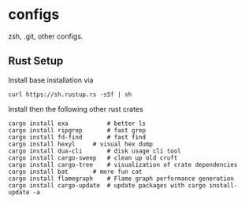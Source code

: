 # configs
zsh, .git, other configs.

## Rust Setup
Install base installation via
```
curl https://sh.rustup.rs -sSf | sh
```
Install then the following other rust crates

```
cargo install exa       	# better ls
cargo install ripgrep		# fast grep
cargo install fd-find   	# fast find
cargo install hexyl		# visual hex dump
cargo install dua-cli   	# disk usage cli tool
cargo install cargo-sweep	# clean up old cruft
cargo install cargo-tree	# visualization of crate dependencies
cargo install bat		# more fun cat
cargo install flamegraph	# Flame graph performance generation
cargo install cargo-update	# update packages with cargo install-update -a
```

